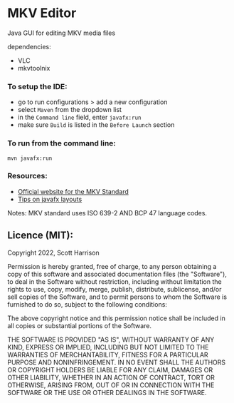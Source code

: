 # MKV Editor

Java GUI for editing MKV media files

dependencies:
- VLC
- mkvtoolnix

### To setup the IDE:

- go to run configurations > add a new configuration
- select `Maven` from the dropdown list
- in the `Command line` field, enter `javafx:run`
- make sure `Build` is listed in the `Before Launch` section

### To run from the command line:

```
mvn javafx:run
```

### Resources:

- [Official website for the MKV Standard](https://matroska.org/index.html)
- [Tips on javafx layouts](https://edencoding.com/javafx-layouts/)





Notes:
MKV standard uses ISO 639-2 AND BCP 47 language codes.

## Licence (MIT):
Copyright 2022, Scott Harrison 

Permission is hereby granted, free of charge, to any person obtaining a copy of this software and associated documentation files (the "Software"), to deal in the Software without restriction, including without limitation the rights to use, copy, modify, merge, publish, distribute, sublicense, and/or sell copies of the Software, and to permit persons to whom the Software is furnished to do so, subject to the following conditions:

The above copyright notice and this permission notice shall be included in all copies or substantial portions of the Software.

THE SOFTWARE IS PROVIDED "AS IS", WITHOUT WARRANTY OF ANY KIND, EXPRESS OR IMPLIED, INCLUDING BUT NOT LIMITED TO THE WARRANTIES OF MERCHANTABILITY, FITNESS FOR A PARTICULAR PURPOSE AND NONINFRINGEMENT. IN NO EVENT SHALL THE AUTHORS OR COPYRIGHT HOLDERS BE LIABLE FOR ANY CLAIM, DAMAGES OR OTHER LIABILITY, WHETHER IN AN ACTION OF CONTRACT, TORT OR OTHERWISE, ARISING FROM, OUT OF OR IN CONNECTION WITH THE SOFTWARE OR THE USE OR OTHER DEALINGS IN THE SOFTWARE.